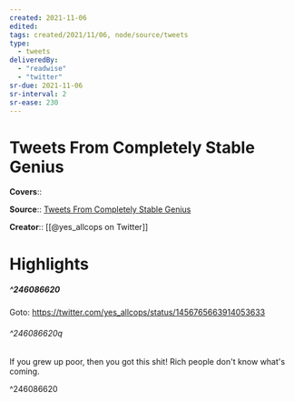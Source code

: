 ```yaml
---
created: 2021-11-06
edited:
tags: created/2021/11/06, node/source/tweets
type: 
  - tweets
deliveredBy: 
  - "readwise"
  - "twitter"
sr-due: 2021-11-06
sr-interval: 2
sr-ease: 230
---
```

# Tweets From Completely Stable Genius

**Covers**:: 

**Source**:: [Tweets From Completely Stable Genius](https://twitter.com/yes_allcops)

**Creator**:: [[@yes_allcops on Twitter]]

# Highlights
##### ^246086620


Goto: https://twitter.com/yes_allcops/status/1456765663914053633  

###### ^246086620q

If you grew up poor, then you got this shit! Rich people don't know what's coming. 

^246086620

